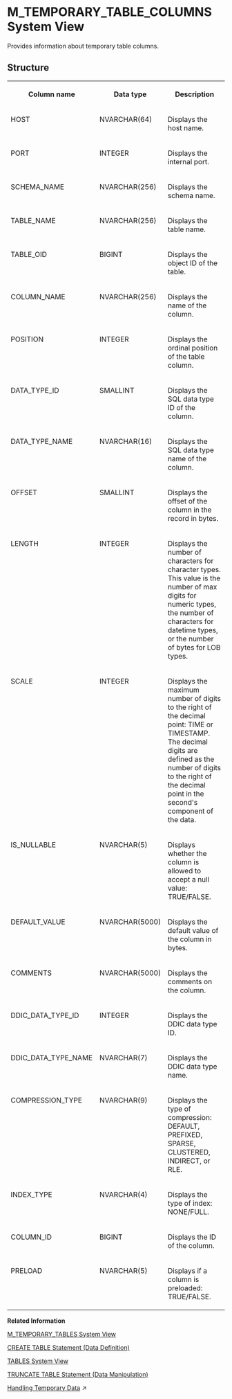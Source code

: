 <!-- loio20c7a2c075191014ae22a7ab8fbc4cc9 -->

# M\_TEMPORARY\_TABLE\_COLUMNS System View

Provides information about temporary table columns.



<a name="loio20c7a2c075191014ae22a7ab8fbc4cc9___m__t_e_m_p_o_r_a_r_y__t_a_b_l_e__c_o_l_u_m_n_s_1struct_M_TEMPORARY_TABLE_COLUMNS"/>

## Structure


<table>
<tr>
<th valign="top">

Column name

</th>
<th valign="top">

Data type

</th>
<th valign="top">

Description

</th>
</tr>
<tr>
<td valign="top">

HOST

</td>
<td valign="top">

NVARCHAR\(64\)

</td>
<td valign="top">

Displays the host name.

</td>
</tr>
<tr>
<td valign="top">

PORT

</td>
<td valign="top">

INTEGER

</td>
<td valign="top">

Displays the internal port.

</td>
</tr>
<tr>
<td valign="top">

SCHEMA\_NAME

</td>
<td valign="top">

NVARCHAR\(256\)

</td>
<td valign="top">

Displays the schema name.

</td>
</tr>
<tr>
<td valign="top">

TABLE\_NAME

</td>
<td valign="top">

NVARCHAR\(256\)

</td>
<td valign="top">

Displays the table name.

</td>
</tr>
<tr>
<td valign="top">

TABLE\_OID

</td>
<td valign="top">

BIGINT

</td>
<td valign="top">

Displays the object ID of the table.

</td>
</tr>
<tr>
<td valign="top">

COLUMN\_NAME

</td>
<td valign="top">

NVARCHAR\(256\)

</td>
<td valign="top">

Displays the name of the column.

</td>
</tr>
<tr>
<td valign="top">

POSITION

</td>
<td valign="top">

INTEGER

</td>
<td valign="top">

Displays the ordinal position of the table column.

</td>
</tr>
<tr>
<td valign="top">

DATA\_TYPE\_ID

</td>
<td valign="top">

SMALLINT

</td>
<td valign="top">

Displays the SQL data type ID of the column.

</td>
</tr>
<tr>
<td valign="top">

DATA\_TYPE\_NAME

</td>
<td valign="top">

NVARCHAR\(16\)

</td>
<td valign="top">

Displays the SQL data type name of the column.

</td>
</tr>
<tr>
<td valign="top">

OFFSET

</td>
<td valign="top">

SMALLINT

</td>
<td valign="top">

Displays the offset of the column in the record in bytes.

</td>
</tr>
<tr>
<td valign="top">

LENGTH

</td>
<td valign="top">

INTEGER

</td>
<td valign="top">

Displays the number of characters for character types. This value is the number of max digits for numeric types, the number of characters for datetime types, or the number of bytes for LOB types.

</td>
</tr>
<tr>
<td valign="top">

SCALE

</td>
<td valign="top">

INTEGER

</td>
<td valign="top">

Displays the maximum number of digits to the right of the decimal point: TIME or TIMESTAMP. The decimal digits are defined as the number of digits to the right of the decimal point in the second's component of the data.

</td>
</tr>
<tr>
<td valign="top">

IS\_NULLABLE

</td>
<td valign="top">

NVARCHAR\(5\)

</td>
<td valign="top">

Displays whether the column is allowed to accept a null value: TRUE/FALSE.

</td>
</tr>
<tr>
<td valign="top">

DEFAULT\_VALUE

</td>
<td valign="top">

NVARCHAR\(5000\)

</td>
<td valign="top">

Displays the default value of the column in bytes.

</td>
</tr>
<tr>
<td valign="top">

COMMENTS

</td>
<td valign="top">

NVARCHAR\(5000\)

</td>
<td valign="top">

Displays the comments on the column.

</td>
</tr>
<tr>
<td valign="top">

DDIC\_DATA\_TYPE\_ID

</td>
<td valign="top">

INTEGER

</td>
<td valign="top">

Displays the DDIC data type ID.

</td>
</tr>
<tr>
<td valign="top">

DDIC\_DATA\_TYPE\_NAME

</td>
<td valign="top">

NVARCHAR\(7\)

</td>
<td valign="top">

Displays the DDIC data type name.

</td>
</tr>
<tr>
<td valign="top">

COMPRESSION\_TYPE

</td>
<td valign="top">

NVARCHAR\(9\)

</td>
<td valign="top">

Displays the type of compression: DEFAULT, PREFIXED, SPARSE, CLUSTERED, INDIRECT, or RLE.

</td>
</tr>
<tr>
<td valign="top">

INDEX\_TYPE

</td>
<td valign="top">

NVARCHAR\(4\)

</td>
<td valign="top">

Displays the type of index: NONE/FULL.

</td>
</tr>
<tr>
<td valign="top">

COLUMN\_ID

</td>
<td valign="top">

BIGINT

</td>
<td valign="top">

Displays the ID of the column.

</td>
</tr>
<tr>
<td valign="top">

PRELOAD

</td>
<td valign="top">

NVARCHAR\(5\)

</td>
<td valign="top">

Displays if a column is preloaded: TRUE/FALSE.

</td>
</tr>
</table>

**Related Information**  


[M\_TEMPORARY\_TABLES System View](m-temporary-tables-system-view-20c7c6c.md "Provides information about temporary tables.")

[CREATE TABLE Statement \(Data Definition\)](../../010-SQL-Reference/012-SQL-Statements/create-table-statement-data-definition-20d58a5.md "Creates a base or temporary table. See the CREATE VIRTUAL TABLE statement for creating virtual tables.")

[TABLES System View](../021-System-Views/tables-system-view-2101973.md "Provides information about tables in the database.")

[TRUNCATE TABLE Statement \(Data Manipulation\)](../../010-SQL-Reference/012-SQL-Statements/truncate-table-statement-data-manipulation-20fe29f.md "Deletes all rows from a table or projection view.")

[Handling Temporary Data](https://help.sap.com/viewer/d1cb63c8dd8e4c35a0f18aef632687f0/2024_1_QRC/en-US/cffa9243511a4858882de2aa398a4899.html "") :arrow_upper_right:


